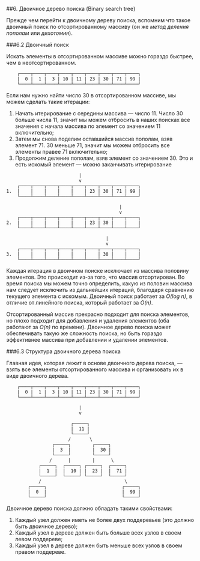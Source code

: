 ##6. Двоичное дерево поиска (Binary search tree)

Прежде чем перейти к двоичному дереву поиска, вспомним что такое двоичный поиск по отсортированному массиву (он же _метод деления пополам_ или _дихотомия_).

###6.2 Двоичный поиск

Искать элементы в отсортированном массиве можно гораздо быстрее, чем в неотсортированном.

```
    ┌────┬────┬────┬────┬────┬────┬────┬────┬────┐
    |  0 |  1 |  3 | 10 | 11 | 23 | 30 | 71 | 99 |
    └────┴────┴────┴────┴────┴────┴────┴────┴────┘
```

Если нам нужно найти число 30 в отсортированном массиве, мы можем сделать такие итерации:

1. Начать итерирование с середины массива &mdash; число 11. Число 30 больше числа 11, значит мы можем отбросить
в наших поисках все значения с начала массива по элемент со
значением 11 включительно;
1. Затем мы снова поделим оставшийся массив пополам, взяв элемент 71. 30 меньше 71, значит мы можем отбросить все
элементы правее 71 включительно;
1. Продолжим деление пополам, взяв элемент со значением 30. Это и есть искомый элемент &mdash; можно заканчивать
итерирование

```
                           |
                           v
    ┌────┬────┬────┬────┬────┬────┬────┬────┬────┐
1.  |    |    |    |    |    | 23 | 30 | 71 | 99 |
    └────┴────┴────┴────┴────┴────┴────┴────┴────┘

                                          |
                                          v
    ┌────┬────┬────┬────┬────┬────┬────┬────┬────┐
2.  |    |    |    |    |    | 23 | 30 |    |    |
    └────┴────┴────┴────┴────┴────┴────┴────┴────┘

                                     |
                                     v
    ┌────┬────┬────┬────┬────┬────┬────┬────┬────┐
3.  |    |    |    |    |    |    | 30 |    |    |
    └────┴────┴────┴────┴────┴────┴────┴────┴────┘
```

Каждая итерация в двоичном поиске исключает из массива половину элементов. Это происходит из-за того, что массив
отсортирован. Во время поиска мы можем точно определить, какую из половин массива нам следует исключить из дальнейших
итераций, благодаря сравнению текущего элемента с искомым. Двоичный поиск работает за _O(log n)_, в отличие
от линейного поиска, который работает за _O(n)_.

Отсортированный массив прекрасно подходит для поиска элементов, но плохо подходит для добавления и удаления
элементов (оба работают за _O(n)_ по времени). Двоичное дерево поиска может обеспечивать такую же сложность поиска,
но быть гораздо эффективнее массива при добавлении и удалении элементов.

###6.3 Структура двоичного дерева поиска

Главная идея, которая лежит в основе двоичного дерева поиска, &mdash; взять все элементы отсортированного массива
и организовать их в виде двоичного дерева.

```
    ┌────┬────┬────┬────┬────┬────┬────┬────┬────┐
    |  0 |  1 |  3 | 10 | 11 | 23 | 30 | 71 | 99 |
    └────┴────┴────┴────┴────┴────┴────┴────┴────┘

                           |
                           v

                        ┌─────┐
                        |  11 |
                        └─────┘
                       /       \
                 ┌─────┐        ┌─────┐
                 |  3  |        |  30 |
                 └─────┘        └─────┘
                /      |        |      \
            ┌─────┐  ┌─────┐ ┌─────┐  ┌─────┐
            |  1  |  |  10 | |  23 |  |  71 |
            └─────┘  └─────┘ └─────┘  └─────┘
            /                               \
        ┌─────┐                            ┌─────┐
        |  0  |                            |  99 |
        └─────┘                            └─────┘
```

Двоичное дерево поиска должно обладать такими свойствами:

1. Каждый узел должен иметь не более двух поддеревьев (это должно быть двоичное дерево);
2. Каждый узел в дереве должен быть больше всех узлов в своем левом поддереве;
2. Каждый узел в дереве должен быть меньше всех узлов в своем правом поддереве.
